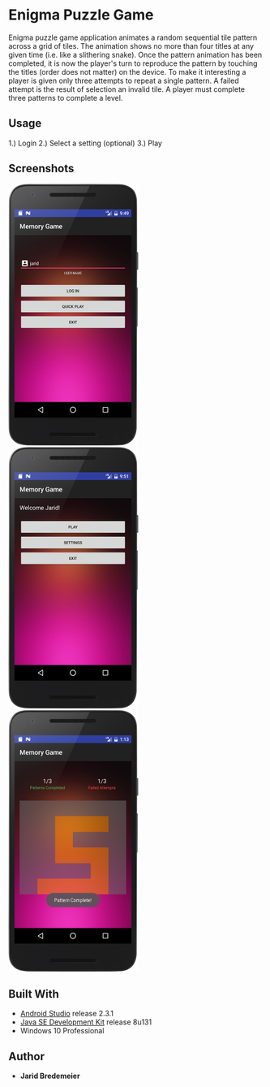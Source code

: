 # Enigma Puzzle Game

Enigma puzzle game application animates a random sequential tile pattern across a grid of tiles. The animation shows no more than four titles at any given time (i.e. like a slithering snake). Once the pattern animation has been completed, it is now the player's turn to reproduce the pattern by touching the titles (order does not matter) on the device. To make it interesting a player is given only three attempts to repeat a single pattern. A failed attempt is the result of selection an invalid tile. A player must complete three patterns to complete a level.

## Usage
1.) Login
2.) Select a setting (optional)
3.) Play

## Screenshots
<img src="https://github.com/jbredeme/Enigma-Puzzle/blob/master/screenshots/device-2017-03-29-095006.png" width="256"> <img src="https://github.com/jbredeme/Enigma-Puzzle/blob/master/screenshots/device-2017-03-29-095221.png" width="256"> <img src="https://github.com/jbredeme/Enigma-Puzzle/blob/master/screenshots/device-2017-03-29-131439.png" width="256">

## Built With
* [Android Studio] release 2.3.1
* [Java SE Development Kit] release 8u131
* Windows 10 Professional

## Author
* **Jarid Bredemeier**

[Android Studio]: https://developer.android.com/studio/index.html
[Java SE Development Kit]: http://www.oracle.com/technetwork/java/index.html
